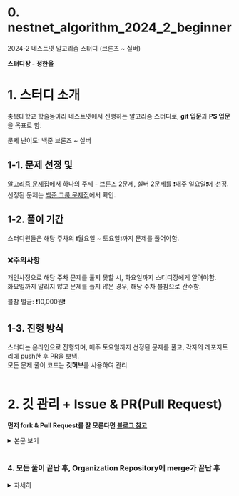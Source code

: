 # 0. nestnet_algorithm_2024_2_beginner

2024-2 네스트넷 알고리즘 스터디 (브론즈 ~ 실버)

<b>
스터디장 - 정한울
</b>

<br>

<h1>
1. 스터디 소개
</h1>
충북대학교 학술동아리 네스트넷에서 진행하는 알고리즘 스터디로, 
<b>git 입문</b>과 <b>PS 입문</b>을 목표로 함.

<br>

문제 난이도: 백준 브론즈 ~ 실버

<h2>1-1. 문제 선정 및</h2>

[알고리즘 문제집](https://github.com/encrypted-def/basic-algo-lecture/blob/master/workbook.md)에서 하나의 주제 - 브론즈 2문제, 실버 2문제를 ❗매주 일요일❗에 선정.<br>
선정된 문제는 [백준 그룹 문제집](https://www.acmicpc.net/group/workbook/18220)에서 확인.
<br>


<h2>1-2. 풀이 기간</h2>
스터디원들은 해당 주차의 ❗월요일 ~ 토요일❗까지 문제를 풀어야함.

### ❌주의사항
개인사정으로 해당 주차 문제를 풀지 못할 시, 화요일까지 스터디장에게 알려야함.<br>
화요일까지 알리지 않고 문제를 풀지 않은 경우, 해당 주차 불참으로 간주함.
<br>

불참 벌금: ❗10,000원❗
<br>

<h2>1-3. 진행 방식</h2>
스터디는 온라인으로 진행되며, 매주 토요일까지 선정된 문제를 풀고, 각자의 레포지토리에 push한 후 PR을 보냄.<br>
모든 문제 풀이 코드는 <b>깃허브</b>를 사용하여 관리.

<br>

<br>

<h1>2. 깃 관리 + Issue & PR(Pull Request) </h1>

<b>먼저 fork & Pull Request를 잘 모른다면 <a href="https://inpa.tistory.com/entry/GIT-%E2%9A%A1%EF%B8%8F-%EA%B9%83%ED%97%99-PRPull-Request-%EB%B3%B4%EB%82%B4%EB%8A%94-%EB%B0%A9%EB%B2%95-folk-issue">블로그 참고</a></b>
<details>
  <summary>본문 보기</summary>

  ### 사진은 클릭하면 잘 보임.
  <ol>
    <li>본인이 코드를 작성할 프로젝트 / 폴더 생성</li>
    <li>
      Nestnet-study Organization의 <a href="https://github.com/Nestnet-study/nestnet_algorithm_2024_2_beginner">nestnet_algorithm_2024_2_beginner
</a> 레포지토리 fork
      <img src="https://github.com/user-attachments/assets/02bf5dcb-bab6-4cf8-bd96-2fe554a7e8b3", width=100%>
    </li>
    <li>
      fork 후에는 내 깃허브 레포지토리가 생김. <br>
      - organization의 레포지토리 : "Nestnet-study / nestnet_algorithm_2024_2_beginner" <br>
      - 내 레포지토리 : "본인 아이디 / nestnet_algorithm_2024_2_beginner" <br>
      내 레포지토리를 git clone.
      <img src="https://github.com/user-attachments/assets/2a04f1fd-d79a-49f4-b78d-d612e4726227", width=100%>
    </li>
    <li>
      프로젝트를 생성하고 적절한 위치에서 "git clone 레포지토리" 를 해준다. 내 경우, C:\InteliJ_workspace\2023-nestnet-algo\src\ 하위에서 clone을 해주었다.(java) <br>
      클론한 레포지토리 하위에 본인의 이름으로 폴더를 생성하고, 해당 폴더 하위에 주차별 패키지를 만든다. 템플릿 : <b>이름/week_해당주차</b> <br> ex) KimSeongHo/week_1
      <img src="https://github.com/Nestnet-study/nestnet_algorithm_2023_2/assets/81570533/6cbaef03-6027-4ff7-b2a7-8004047ddf34", width=100%>
      <img src="https://github.com/Nestnet-study/nestnet_algorithm_2023_2/assets/81570533/16f934d6-8fbc-4ac0-97df-026e3d8d429b", width=100%>
    </li>
    <li>
      week_해당주차 하위에 소스파일을 생성한다. 템플릿 : <b>Boj문제번호</b> ex) week_1/Boj1343.java
    </li>
    <li>
      해당 주차 문제를 모두 풀면 "git add 본인 이름" -> git commit -m "(#이슈번호) [해당주차] 이름" 으로 커밋을 한 후 본인 레포지토리에 push 한다. ex) git commit -m "(#3) [1주차] 김성호"
      <img src="https://github.com/Nestnet-study/nestnet_algorithm_2023_2/assets/81570533/2c14488a-3965-45fa-a995-eff56029e28f", width=100%>
    </li>
    <li>
      본인 레포지토리에 push가 잘 된 것을 확인한 후, 
      <img src="https://github.com/Nestnet-study/nestnet_algorithm_2023_2/assets/81570533/b2929c50-9cb1-454d-aa8c-2cfeaa53abdb", width=100%>
      PR을 생성한다. 
      <img src="https://github.com/Nestnet-study/nestnet_algorithm_2023_2/assets/81570533/dfe7690a-c94d-40c3-b917-bd7ba30792f5", width=100%>
    </li>
    <li>
      head repository는 fork해서 가져온 내 레포지토리이고, base repository는 organization의 레포지토리이다. head의 main 브랜치에서 에서 base의 main 브랜치로 PR을 보내는 것이다.  
      <img src="https://github.com/Nestnet-study/nestnet_algorithm_2023_2/assets/81570533/e6b83f31-89ec-4c28-9e81-0136306a00d2", width=100%>
    </li>
    <li>
      PR 제목 템플릿 : [해당 주차] 이름 ex) [1주차] 김성호 으로 PR을 작성한다. 내용은 각 문제를 쓰고 어떻게 풀었는지, 다른사람에게 알려주고 싶은 내용은 무엇인지 작성한다. (딱히 없으면 뭐..)
      <img src="https://github.com/Nestnet-study/nestnet_algorithm_2023_2/assets/81570533/d30d987a-bdd1-4204-9e05-49ed9652e049", width=100%>
    </li>
  </ol>
</details>

<br>

<h3><b>4. 모든 풀이 끝난 후, Organization Repository에 merge가 끝난 후</b> </h3>
<details>
  <summary>자세히</summary>
  fork해서 가져온 본인 레포지토리의 Sync fork를 해서 Organization Repository와 동기화 해준다.
  <img src="https://github.com/Nestnet-study/nestnet_algorithm_2023_2/assets/81570533/6637504b-45f8-4ead-ac83-c74a67dee8e3", width=100%>
</details>


